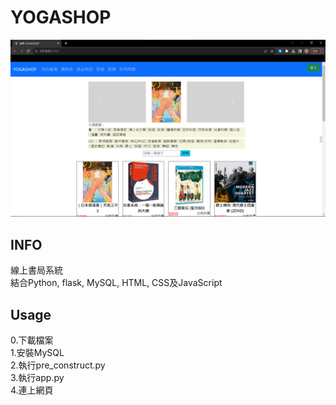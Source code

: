 # YOGASHOP

![demo](https://github.com/rex0988476/YOGASHOP/blob/main/README/demo.png)

## INFO    
線上書局系統    
結合Python, flask, MySQL, HTML, CSS及JavaScript

## Usage
0.下載檔案    
1.安裝MySQL    
2.執行pre_construct.py    
3.執行app.py    
4.連上網頁    
